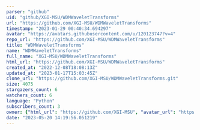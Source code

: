 ```yaml
---
parser: "github"
uid: "github/XGI-MSU/WDMWaveletTransforms"
url: "https://github.com/XGI-MSU/WDMWaveletTransforms"
timestamp: "2023-01-29 00:40:34.694297"
avatar: "https://avatars.githubusercontent.com/u/120123747?v=4"
repo_url: "https://github.com/XGI-MSU/WDMWaveletTransforms"
title: "WDMWaveletTransforms"
name: "WDMWaveletTransforms"
full_name: "XGI-MSU/WDMWaveletTransforms"
html_url: "https://github.com/XGI-MSU/WDMWaveletTransforms"
created_at: "2022-12-08T18:08:13Z"
updated_at: "2023-01-17T15:03:45Z"
clone_url: "https://github.com/XGI-MSU/WDMWaveletTransforms.git"
size: 4075
stargazers_count: 6
watchers_count: 6
language: "Python"
subscribers_count: 3
owner: {"html_url": "https://github.com/XGI-MSU", "avatar_url": "https://avatars.githubusercontent.com/u/120123747?v=4", "login": "XGI-MSU", "type": "Organization"}
date: "2023-05-20 14:19:56.051219"
---
```

